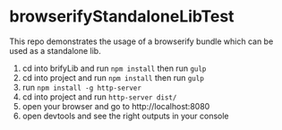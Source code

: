 # browserifyStandaloneLibTest
This repo demonstrates the usage of a browserify bundle which can be used as a standalone lib.


1. cd into brifyLib and run `npm install` then run `gulp`
2. cd into project and run `npm install` then run `gulp`
3. run `npm install -g http-server`
4. cd into project and run `http-server dist/`
5. open your browser and go to http://localhost:8080
6. open devtools and see the right outputs in your console
